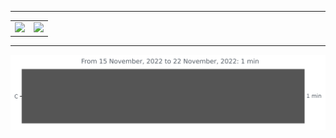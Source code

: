 ***
<table border="0" align="center">
  <tr>
    <td><img src="https://github-readme-stats.vercel.app/api?username=JW5123&show_icons=true&theme=nightowl"></td>
    <td><img src="https://github-readme-stats.vercel.app/api/top-langs/?username=JW5123&theme=nightowl&layout=compact"></td>
  </tr>
</table>

***

<img src="https://github.com/JW5123/JW5123/blob/main/images/stat.svg" alt="JW5123 WakaTime Activity" style="display:block; margin:auto;">
